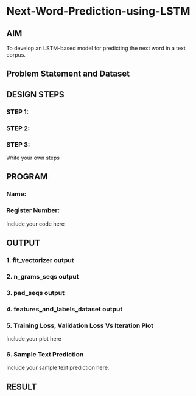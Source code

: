 # Next-Word-Prediction-using-LSTM

## AIM

To develop an LSTM-based model for predicting the next word in a text corpus.

## Problem Statement and Dataset


## DESIGN STEPS

### STEP 1:

### STEP 2:

### STEP 3:

Write your own steps

## PROGRAM
### Name:
### Register Number:


Include your code here

## OUTPUT
### 1. fit_vectorizer output


### 2. n_grams_seqs output


### 3. pad_seqs output


### 4. features_and_labels_dataset output


### 5. Training Loss, Validation Loss Vs Iteration Plot

Include your plot here

### 6. Sample Text Prediction
Include your sample text prediction here.

## RESULT
